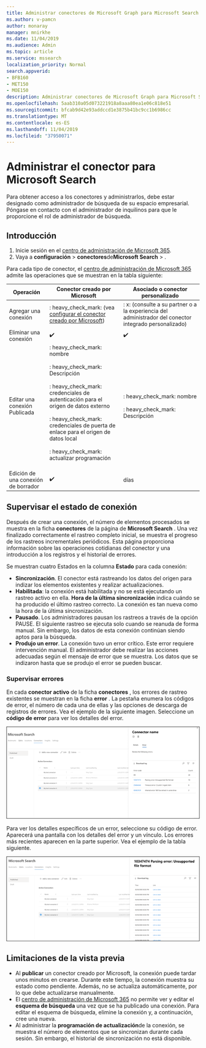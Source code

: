 ```yaml
---
title: Administrar conectores de Microsoft Graph para Microsoft Search
ms.author: v-pamcn
author: monaray
manager: mnirkhe
ms.date: 11/04/2019
ms.audience: Admin
ms.topic: article
ms.service: mssearch
localization_priority: Normal
search.appverid:
- BFB160
- MET150
- MOE150
description: Administrar conectores de Microsoft Graph para Microsoft Search.
ms.openlocfilehash: 5aab310a05d073221918a8aaa80ea1e06c818e51
ms.sourcegitcommit: bfcab9d42e93addccd1e3875b41bc9cc1b6986cc
ms.translationtype: MT
ms.contentlocale: es-ES
ms.lasthandoff: 11/04/2019
ms.locfileid: "37950071"
---
```

# <a name="manage-your-connector-for-microsoft-search"></a>Administrar el conector para Microsoft Search

Para obtener acceso a los conectores y administrarlos, debe estar designado como administrador de búsqueda de su espacio empresarial. Póngase en contacto con el administrador de inquilinos para que le proporcione el rol de administrador de búsqueda.

## <a name="get-started"></a>Introducción

1. Inicie sesión en el [centro de administración de Microsoft 365](https://admin.microsoft.com).
2. Vaya a **configuración** > **conectores**de**Microsoft Search** > .

Para cada tipo de conector, el [centro de administración de Microsoft 365](https://admin.microsoft.com) admite las operaciones que se muestran en la tabla siguiente:

**Operación** | **Conector creado por Microsoft** | **Asociado o conector personalizado**
--- | --- | ---
Agregar una conexión | : heavy_check_mark: (vea [configurar el conector creado por Microsoft](configure-connector.md)) | : x: (consulte a su partner o a la experiencia del administrador del conector integrado personalizado)
Eliminar una conexión | :heavy_check_mark: | :heavy_check_mark:
Editar una conexión Publicada | : heavy_check_mark: nombre<br></br> : heavy_check_mark: Descripción<br></br> : heavy_check_mark: credenciales de autenticación para el origen de datos externo<br></br> : heavy_check_mark: credenciales de puerta de enlace para el origen de datos local<br></br> : heavy_check_mark: actualizar programación<br></br> | : heavy_check_mark: nombre<br></br> : heavy_check_mark: Descripción
Edición de una conexión de borrador | :heavy_check_mark: | días

## <a name="monitor-your-connection-status"></a>Supervisar el estado de conexión
Después de crear una conexión, el número de elementos procesados se muestra en la ficha **conectores** de la página de **Microsoft Search** . Una vez finalizado correctamente el rastreo completo inicial, se muestra el progreso de los rastreos incrementales periódicos. Esta página proporciona información sobre las operaciones cotidianas del conector y una introducción a los registros y el historial de errores.

Se muestran cuatro Estados en la columna **Estado** para cada conexión:
* **Sincronización**. El conector está rastreando los datos del origen para indizar los elementos existentes y realizar actualizaciones.
* **Habilitada**: la conexión está habilitada y no se está ejecutando un rastreo activo en ella. **Hora de la última sincronización** indica cuándo se ha producido el último rastreo correcto. La conexión es tan nueva como la hora de la última sincronización.
* **Pausado**. Los administradores pausan los rastreos a través de la opción PAUSE. El siguiente rastreo se ejecuta solo cuando se reanuda de forma manual. Sin embargo, los datos de esta conexión continúan siendo aptos para la búsqueda.
* **Produjo un error**. La conexión tuvo un error crítico. Este error requiere intervención manual. El administrador debe realizar las acciones adecuadas según el mensaje de error que se muestra. Los datos que se indizaron hasta que se produjo el error se pueden buscar.

### <a name="monitor-errors"></a>Supervisar errores
En cada **conector activo** de la ficha **conectores** , los errores de rastreo existentes se muestran en la ficha **error** . La pestaña enumera los códigos de error, el número de cada una de ellas y las opciones de descarga de registros de errores. Vea el ejemplo de la siguiente imagen. Seleccione un **código de error** para ver los detalles del error.

![Lista de conectores con un conector seleccionado y un panel de detalles que muestra 3 errores para este conector.](media/errormonitoring1.png)

Para ver los detalles específicos de un error, seleccione su código de error. Aparecerá una pantalla con los detalles del error y un vínculo. Los errores más recientes aparecen en la parte superior. Vea el ejemplo de la tabla siguiente.

![Lista de conectores con un conector seleccionado y un panel de detalles que muestra la lista de errores del conector. ](media/errormonitoring2.png)

## <a name="preview-limitations"></a>Limitaciones de la vista previa
* Al **publicar** un conector creado por Microsoft, la conexión puede tardar unos minutos en crearse. Durante este tiempo, la conexión muestra su estado como pendiente. Además, no se actualiza automáticamente, por lo que debe actualizarse manualmente.
* El [centro de administración de Microsoft 365](https://admin.microsoft.com) no permite ver y editar el **esquema de búsqueda** una vez que se ha publicado una conexión. Para editar el esquema de búsqueda, elimine la conexión y, a continuación, cree una nueva.
* Al administrar la **programación de actualización**de la conexión, se muestra el número de elementos que se sincronizan durante cada sesión. Sin embargo, el historial de sincronización no está disponible.
